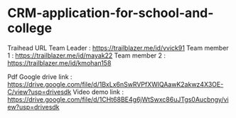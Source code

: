  # CRM-application-for-school-and-college
Traihead URL 
Team Leader : https://trailblazer.me/id/vvick91
Team member 1 : https://trailblazer.me/id/mayak22
Team member 2 : https://trailblazer.me/id/kmohan158

Pdf Google drive link : https://drive.google.com/file/d/1BxLx6nSwRVPfXWlQAawK2akwz4X3OE-C/view?usp=drivesdk
Video demo link : https://drive.google.com/file/d/1CHt68BE4g6jWtSwxc86uJTgs0Aucbngy/view?usp=drivesdk
